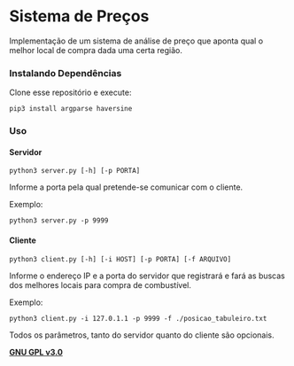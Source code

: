 # Sistema de Preços

Implementação de um sistema de análise de preço que aponta qual o melhor local de compra dada uma certa região.

### Instalando Dependências

Clone esse repositório e execute:
```
pip3 install argparse haversine
```

### Uso

#### Servidor
```
python3 server.py [-h] [-p PORTA]
```
Informe a porta pela qual pretende-se comunicar com o cliente.

Exemplo:
```
python3 server.py -p 9999
```

#### Cliente
```
python3 client.py [-h] [-i HOST] [-p PORTA] [-f ARQUIVO]
```

Informe o endereço IP e a porta do servidor que registrará e fará as buscas dos melhores locais para compra de combustível.

Exemplo:
```
python3 client.py -i 127.0.1.1 -p 9999 -f ./posicao_tabuleiro.txt
```

Todos os parâmetros, tanto do servidor quanto do cliente são opcionais.

**[GNU GPL v3.0](https://www.gnu.org/licenses/gpl-3.0.html)**
